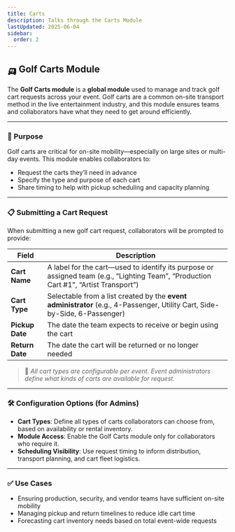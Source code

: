 ```yaml
---
title: Carts
description: Talks through the Carts Module
lastUpdated: 2025-06-04
sidebar:
  order: 2
---
```


## 🛺 Golf Carts Module

The **Golf Carts module** is a **global module** used to manage and track golf cart requests across your event. Golf carts are a common on-site transport method in the live entertainment industry, and this module ensures teams and collaborators have what they need to get around efficiently.

---

### 🧭 Purpose

Golf carts are critical for on-site mobility—especially on large sites or multi-day events. This module enables collaborators to:

- Request the carts they’ll need in advance
- Specify the type and purpose of each cart
- Share timing to help with pickup scheduling and capacity planning

---

### 📋 Submitting a Cart Request

When submitting a new golf cart request, collaborators will be prompted to provide:

| Field           | Description                                                                                                                          |
| --------------- | ------------------------------------------------------------------------------------------------------------------------------------ |
| **Cart Name**   | A label for the cart—used to identify its purpose or assigned team (e.g., “Lighting Team”, “Production Cart #1”, “Artist Transport”) |
| **Cart Type**   | Selectable from a list created by the **event administrator** (e.g., 4-Passenger, Utility Cart, Side-by-Side, 6-Passenger)           |
| **Pickup Date** | The date the team expects to receive or begin using the cart                                                                         |
| **Return Date** | The date the cart will be returned or no longer needed                                                                               |

> 🔧 _All cart types are configurable per event. Event administrators define what kinds of carts are available for request._

---

### 🛠️ Configuration Options (for Admins)

- **Cart Types**: Define all types of carts collaborators can choose from, based on availability or rental inventory.
- **Module Access**: Enable the Golf Carts module only for collaborators who require it.
- **Scheduling Visibility**: Use request timing to inform distribution, transport planning, and cart fleet logistics.

---

### ✅ Use Cases

- Ensuring production, security, and vendor teams have sufficient on-site mobility
- Managing pickup and return timelines to reduce idle cart time
- Forecasting cart inventory needs based on total event-wide requests
